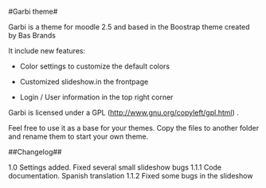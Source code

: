 #Garbi theme#

Garbi is a theme for moodle 2.5 and based in the Boostrap theme created by Bas Brands

It include new features:

- Color settings to customize the default colors

- Customized slideshow.in the frontpage

- Login / User information in the top right corner 





Garbi is licensed under a GPL (http://www.gnu.org/copyleft/gpl.html) .

Feel free to use it as a base for your themes. Copy the files to another folder and rename them to start your own theme. 



##Changelog##

1.0 Settings added. Fixed several small slideshow bugs
1.1.1 Code documentation. Spanish translation
1.1.2 Fixed some bugs in the slideshow

